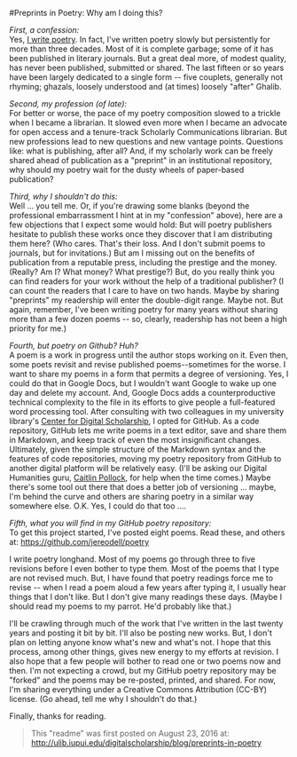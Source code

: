 #Preprints in Poetry: Why am I doing this?

*First, a confession:*  
Yes, [I write poetry](https://github.com/jereodell/poetry). In fact, I've written poetry slowly but persistently for more than three decades. Most of it is complete garbage; some of it has been published in literary journals. But a great deal more, of modest quality, has never been published, submitted or shared. The last fifteen or so years have been largely dedicated to a single form -- five couplets, generally not rhyming; ghazals, loosely understood and (at times) loosely "after" Ghalib.

*Second, my profession (of late):*  
For better or worse, the pace of my poetry composition slowed to a trickle when I became a librarian. It slowed even more when I became an advocate for open access and a tenure-track Scholarly Communications librarian. But new professions lead to new questions and new vantage points. Questions like: what is publishing, after all? And, if my scholarly work can be freely shared ahead of publication as a "preprint" in an institutional repository, why should my poetry wait for the dusty wheels of paper-based publication?

*Third, why I shouldn't do this:*  
Well ... you tell me. Or, if you're drawing some blanks (beyond the professional embarrassment I hint at in my "confession" above), here are a few objections that I expect some would hold: But will poetry publishers hesitate to publish these works once they discover that I am distributing them here? (Who cares. That's their loss. And I don't submit poems to journals, but for invitations.) But am I missing out on the benefits of publication from a reputable press, including the prestige and the money. (Really? Am I? What money? What prestige?) But, do you really think you can find readers for your work without the help of a traditional publisher? (I can count the readers that I care to have on two hands. Maybe by sharing "preprints" my readership will enter the double-digit range. Maybe not. But again, remember, I've been writing poetry for many years without sharing more than a few dozen poems -- so, clearly, readership has not been a high priority for me.)

*Fourth, but poetry on Github? Huh?*  
A poem is a work in progress until the author stops working on it. Even then, some poets revisit and revise published poems--sometimes for the worse. I want to share my poems in a form that permits a degree of versioning. Yes, I could do that in Google Docs, but I wouldn't want Google to wake up one day and delete my account. And, Google Docs adds a counterproductive technical complexity to the file in its efforts to give people a full-featured word processing tool. After consulting with two colleagues in my university library's [Center for Digital Scholarship](http://ulib.iupui.edu/digitalscholarship), I opted for GitHub. As a code repository, GitHub lets me write poems in a text editor, save and share them in Markdown, and keep track of even the most insignificant changes. Ultimately, given the simple structure of the Markdown syntax and the features of code repositories, moving my poetry repository from GitHub to another digital platform will be relatively easy. (I'll be asking our Digital Humanities guru, [Caitlin Pollock](http://ulib.iupui.edu/digitalscholarship/people/caitlinpollock), for help when the time comes.) Maybe there's some tool out there that does a better job of versioning ... maybe, I'm behind the curve and others are sharing poetry in a similar way somewhere else. O.K. Yes, I could do that too ....

*Fifth, what you will find in my GitHub poetry repository:*  
To get this project started, I've posted eight poems. Read these, and others at: https://github.com/jereodell/poetry

I write poetry longhand. Most of my poems go through three to five revisions before I even bother to type them. Most of the poems that I type are not revised much. But, I have found that poetry readings force me to revise -- when I read a poem aloud a few years after typing it, I usually hear things that I don't like. But I don't give many readings these days. (Maybe I should read my poems to my parrot. He'd probably like that.)

I'll be crawling through much of the work that I've written in the last twenty years and posting it bit by bit. I'll also be posting new works. But, I don't plan on letting anyone know what's new and what's not. I hope that this process, among other things, gives new energy to my efforts at revision. I also hope that a few people will bother to read one or two poems now and then. I'm not expecting a crowd, but my GitHub poetry repository may be "forked" and the poems may be re-posted, printed, and shared. For now, I'm sharing everything under a Creative Commons Attribution (CC-BY) license. (Go ahead, tell me why I shouldn't do that.)

Finally, thanks for reading.

>This "readme" was first posted on August 23, 2016 at: http://ulib.iupui.edu/digitalscholarship/blog/preprints-in-poetry
